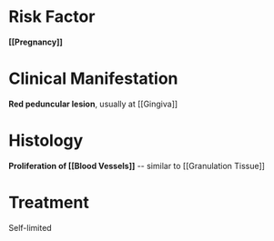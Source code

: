 # Risk Factor
**[[Pregnancy]]**

# Clinical Manifestation
**Red peduncular lesion**, usually at [[Gingiva]]

# Histology
**Proliferation of [[Blood Vessels]]** -- similar to [[Granulation Tissue]]

# Treatment
Self-limited